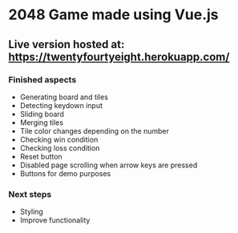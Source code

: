 # 2048 Game made using Vue.js

## Live version hosted at: https://twentyfourtyeight.herokuapp.com/

### Finished aspects
- Generating board and tiles
- Detecting keydown input
- Sliding board
- Merging tiles
- Tile color changes depending on the number
- Checking win condition
- Checking loss condition
- Reset button
- Disabled page scrolling when arrow keys are pressed
- Buttons for demo purposes

### Next steps
- Styling
- Improve functionality
